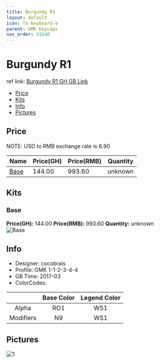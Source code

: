 ```yaml
---
title: Burgundy R1
layout: default
icon: fa-keyboard-o
parent: GMK Keycaps
nav_order: 33140
---
```


# Burgundy R1

ref link: [Burgundy R1 GH GB Link](https://geekhack.org/index.php?topic=87995.0)

* [Price](#price)
* [Kits](#kits)
* [Info](#info)
* [Pictures](#pictures)


## Price  
NOTE: USD to RMB exchange rate is 6.90

| Name          | Price(GH)    |  Price(RMB) | Quantity |
| ------------- | ------------ |  ---------- | -------- |
|[Base](#base)|144.00|993.60|unknown|


## Kits
### Base
**Price(GH):** 144.00    **Price(RMB):** 993.60    **Quantity:** unknown  
<img src="{{ 'assets/images/gmk-keycaps/burgundyr1/kits_pics/base.png' | relative_url }}" alt="Base" class="image featured">


## Info
* Designer: cocobrais
* Profile: GMK 1-1-2-3-4-4
* GB Time: 2017-03
* ColorCodes: 

| |Base Color     | Legend Color
| :-------------: | :-------------: | :------------:
|Alpha|RO1|WS1
|Modifiers|N9|WS1


## Pictures
<img src="{{ 'assets/images/gmk-keycaps/burgundyr2/rendering_pics/1.jpg' | relative_url }}" alt="1" class="image featured">

